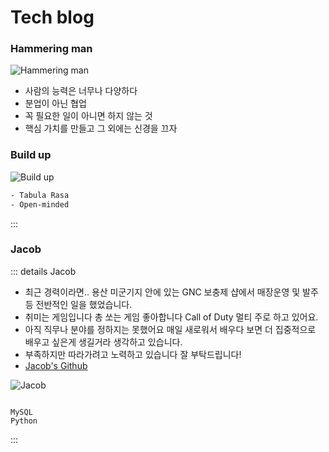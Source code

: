 # Tech blog 


### Hammering man
![Hammering man](/images/jacobtemplate.png)

- 사람의 능력은 너무나 다양하다
- 분업이 아닌 협업
- 꼭 필요한 일이 아니면 하지 않는 것
- 핵심 가치를 만들고 그 외에는 신경을 끄자

### Build up 
![Build up](https://sterlinghomeswpg.com/wp-content/uploads/2021/11/things-that-can-delay-new-home-build-featured-image.png)

``` bash
- Tabula Rasa
- Open-minded


```

:::

### Jacob
::: details Jacob <Badge type="tip" text="LG U+4기 " vertical="top" /> <Badge type="warning" text="NEWBIE" vertical="top" /> <Badge type="tip" text="찾아가는중" vertical="top" /> <Badge type="tip" text="Data Engineer?" vertical="top" />
- 최근 경력이라면.. 용산 미군기지 안에 있는  GNC 보충제 샵에서 매장운영 및 발주 등 전반적인 일을 했었습니다.
- 취미는 게임입니다 총 쏘는 게임 좋아합니다 Call of Duty 멀티 주로 하고 있어요.
- 아직 직무나 분야를 정하지는 못했어요 매일 새로워서 배우다 보면 더 집중적으로 배우고 싶은게 생길거라 생각하고 있습니다.
- 부족하지만 따라가려고 노력하고 있습니다 잘 부탁드립니다!                                                             
- [Jacob's Github](https://github.com/Jacob-53)


![Jacob](/images/doh2.webp)
```

MySQL
Python

```
:::

